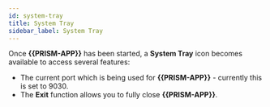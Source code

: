 ```yaml
---
id: system-tray
title: System Tray
sidebar_label: System Tray
---
```


Once **{{PRISM-APP}}** has been started, a **System Tray** icon becomes available to access several features:

- The current port which is being used for **{{PRISM-APP}}** - currently this is set to 9030.
- The **Exit** function allows you to fully close **{{PRISM-APP}}**.
